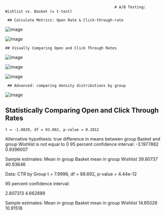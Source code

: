
                                                     # A/B Testing: Wishlist vs. Basket (= t-test)
                                                     
     ## Calculate Metrics: Open Rate & Click-through-rate
![image](https://user-images.githubusercontent.com/104678755/181855383-00bf5e0b-10f7-4e9e-9175-b6db7a11bba8.png)


![image](https://user-images.githubusercontent.com/104678755/181855450-912dc64d-e5e3-4c90-a21e-6791a9861bdb.png)


    ## Visually Comparing Open and Click Through Rates
    
![image](https://user-images.githubusercontent.com/104678755/181855491-c1dc986a-7a46-4b1b-96a7-9db97678cef4.png)


![image](https://user-images.githubusercontent.com/104678755/181855501-3348aebe-4f87-4616-b4d6-9927e8ea0053.png)


![image](https://user-images.githubusercontent.com/104678755/181855521-e1745b3f-4df2-4091-97bd-1a16dfb28163.png)


     ## Advanced: comparing density distributions by group
     
![image](https://user-images.githubusercontent.com/104678755/181855552-7884cf2d-4bea-4cbf-8c83-15c524551390.png)

## Statistically Comparing Open and Click Through Rates

    t = -1.0839, df = 93.002, p-value = 0.2812
    
    
Alternative hypothesis: true difference in means between group Basket and group Wishlist is not equal to 0
95 percent confidence interval:
  -3.1977882  0.9396007
  
  
 Sample estimates:
 Mean in group Basket mean in group Wishlist 
 39.80737               40.93646


Data:  CTR by Group
t = 7.9996, df = 88.692, p-value = 4.44e-12


95 percent confidence interval:

 2.807313 4.662889
 
 
Sample estimates:
Mean in group Basket mean in group Wishlist 
14.65028               10.91518

